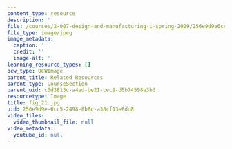 ```yaml
---
content_type: resource
description: ''
file: /courses/2-007-design-and-manufacturing-i-spring-2009/256e9d9e6cc524988b8ca38cf13e8dd8_fig_21.jpg
file_type: image/jpeg
image_metadata:
  caption: ''
  credit: ''
  image-alt: ''
learning_resource_types: []
ocw_type: OCWImage
parent_title: Related Resources
parent_type: CourseSection
parent_uid: c0d3813c-a4ed-be21-cec9-d5b74598e3b3
resourcetype: Image
title: fig_21.jpg
uid: 256e9d9e-6cc5-2498-8b8c-a38cf13e8dd8
video_files:
  video_thumbnail_file: null
video_metadata:
  youtube_id: null
---
```

